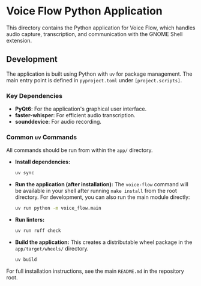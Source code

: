 # Voice Flow Python Application

This directory contains the Python application for Voice Flow, which handles audio capture, transcription, and communication with the GNOME Shell extension.

## Development

The application is built using Python with `uv` for package management. The main entry point is defined in `pyproject.toml` under `[project.scripts]`.

### Key Dependencies
- **PyQt6**: For the application's graphical user interface.
- **faster-whisper**: For efficient audio transcription.
- **sounddevice**: For audio recording.

### Common `uv` Commands
All commands should be run from within the `app/` directory.

- **Install dependencies:**
  ```bash
  uv sync
  ```

- **Run the application (after installation):**
  The `voice-flow` command will be available in your shell after running `make install` from the root directory. For development, you can also run the main module directly:
  ```bash
  uv run python -m voice_flow.main
  ```

- **Run linters:**
  ```bash
  uv run ruff check
  ```

- **Build the application:**
  This creates a distributable wheel package in the `app/target/wheels/` directory.
  ```bash
  uv build
  ```

For full installation instructions, see the main `README.md` in the repository root.
